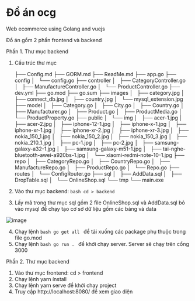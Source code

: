 # Đồ án ocg

Web ecommerce using Golang and vuejs

Đồ án gồm 2 phần frontend và backend

Phần 1. Thư mục backend
  1. Cấu trúc thư mục

      ├── Config.md
      ├── GORM.md
      ├── ReadMe.md
      ├── app.go
      ├── config
      │   └── config.go
      ├── controller
      │   ├── CategoryController.go
      │   ├── ManufactureController.go
      │   └── ProductController.go
      ├── dev.yml
      ├── go.mod
      ├── go.sum
      ├── images
      │   ├── category.jpg
      │   ├── connect_db.jpg
      │   ├── country.jpg
      │   └── mysql_extension.jpg
      ├── model
      │   ├── Category.go
      │   ├── City.go
      │   ├── Country.go
      │   ├── Manufacturer.go
      │   ├── Product.go
      │   ├── ProductMedia.go
      │   └── ProductProperty.go
      ├── public
      │   └── img
      │       ├── acer-1.jpg
      │       ├── acer-2.jpg
      │       ├── iphone-12-1.jpg
      │       ├── iphone-x-1.jpg
      │       ├── iphone-xr-1.jpg
      │       ├── iphone-xr-2.jpg
      │       ├── iphone-xr-3.jpg
      │       ├── nokia_150_1.jpg
      │       ├── nokia_150_2.jpg
      │       ├── nokia_150_3.jpg
      │       ├── nokia_210_1.jpg
      │       ├── pc-1.jpg
      │       ├── pc-2.jpg
      │       ├── samsung-galaxy-a32-1.jpg
      │       ├── samsung-galaxy-m51-1.jpg
      │       ├── tai-nghe-bluetooth-awei-a920bs-1.jpg
      │       └── xiaomi-redmi-note-10-1.jpg
      ├── repo
      │   ├── CategoryRepo.go
      │   ├── CountryRepo.go
      │   ├── ManufactureRepo.go
      │   ├── ProductRepo.go
      │   └── Repo.go
      ├── routes
      │   └── ConfigRouter.go
      ├── sql
      │   ├── AddData.sql
      │   ├── DropTable.sql
      │   └── OnlineShop.sql
      └── tmp
          └── main.exe


  1. Vào thư mục backend: ```bash cd > backend ```
  2. Lấy mã trong thư mục sql gồm 2 file OnlineShop.sql và AddData.sql bỏ vào mysql để chạy tạo cơ sở dữ liệu gồm các bảng và data
  
   ![image](https://user-images.githubusercontent.com/59026656/124004782-8fa9ed00-da02-11eb-97b8-85417e26cc07.png)

  4. Chạy lệnh ```bash go get all ``` để tải xuống các package phụ thuộc trong file go.mod
  5. Chạy lệnh ```bash go run . ``` để khởi chạy server. Server sẽ chạy trên cổng 3000 
 

Phần 2. Thư mục backend

 
 1. Vào thư mục frontend: cd > frontend
  2. Chạy lệnh yarn ínstall
  3. Chạy lệnh yarn serve để khởi chạy project
  4. Truy cập http://localhost:8080/ để xem giao diện
